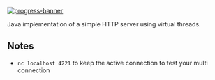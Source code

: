 [![progress-banner](https://backend.codecrafters.io/progress/http-server/9aec27d7-47f5-43ea-83c4-108c9ebf54ea)](https://app.codecrafters.io/users/codecrafters-bot?r=2qF)

Java implementation of a simple HTTP server using virtual threads.

## Notes

- `nc localhost 4221` to keep the active connection to test your multi connection
